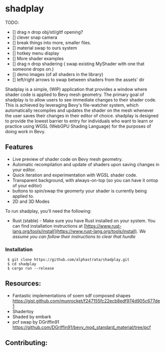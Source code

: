 # shadplay

TODO:
- [] drag n drop obj/stl/gltf opening?
- [] clever snap camera
- [] break things into more, smaller files.
- [] material swap to ours system
- [] hotkey menu display
- [] More shader examples 
- [] drag n drop shadering ( swap existing MyShader with one that someone drops on.)
- [] demo images  (of all shaders in the library)
- [] left/right arrows to swap between shaders from the assets' dir
 
Shadplay is a simple, (WIP) application that provides a window where shader code is applied to Bevy mesh geometry. The primary goal of shadplay is to allow users to see immediate changes to their shader code. This is achieved by leveraging Bevy's file-watcher system, which automatically recompiles and updates the shader on the mesh whenever the user saves their changes in their editor of choice. shadplay is designed to provide the lowest barrier to entry for individuals who want to learn or practice using WGSL (WebGPU Shading Language) for the purposes of doing work in Bevy.

## Features

- Live preview of shader code on Bevy mesh geometry.
- Automatic recompilation and update of shaders upon saving changes in your editor.
- Quick iteration and experimentation with WGSL shader code.
- Transparent background, with always-on-top (so you can have it ontop of your editor)
- buttons to spin/swap the geomerty your shader is currently being applied to.
- 2D and 3D Modes

To run shadplay, you'll need the following:

- Rust (stable) - Make sure you have Rust installed on your system. You can find installation instructions at [https://www.rust-lang.org/tools/install](https://www.rust-lang.org/tools/install).
  _We assume you can follow their instructions to clear that hurdle_

### Installation

```shell
 $ git clone https://github.com/alphastrata/shadplay.git
 $ cd shadplay
 $ cargo run --release
```

## Resources:
- Fantastic implementations of soem sdf composed shapes  https://gist.github.com/munrocket/f247155fc22ecb8edf974d905c677de1
- Shadertoy
- Shaded by embark
- pcf swap by DGriffin91 https://github.com/DGriffin91/bevy_mod_standard_material/tree/pcf

## Contributing:

